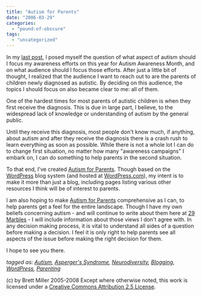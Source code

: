 ```yaml
---
title: "Autism for Parents"
date: "2006-03-29"
categories: 
  - "pound-of-obscure"
tags: 
  - "uncategorized"
---
```


In my [last post](http://29marbles.blogspot.com/2006/03/raising-autism-awareness-where-to.html), I posed myself the question of what aspect of autism should I focus my awareness efforts on this year for Autism Awareness Month, and on what audience should I focus those efforts. After just a little bit of thought, I realized that the audience I want to reach out to are the parents of children newly diagnosed as autistic. By deciding on this audience, the topics I should focus on also became clear to me: all of them.  
  
One of the hardest times for most parents of autistic children is when they first receive the diagnosis. This is due in large part, I believe, to the widespread lack of knowledge or understanding of autism by the general public.  
  
Until they receive this diagnosis, most people don't know much, if anything, about autism and after they receive the diagnosis there is a crash rush to learn everything as soon as possible. While there is not a whole lot I can do to change first situation, no matter how many "awareness campaigns" I embark on, I can do something to help parents in the second situation.  
  
To that end, I've created [Autism for Parents](http://autismforparents.wordpress.com). Though based on the [WordPress](http://www.wordpress.org) blog system (and hosted at [WordPress.com](http://www.wordpress.com)), my intent is to make it more than just a blog, including pages listing various other resources I think will be of interest to parents.  
  
I am also hoping to make [Autism for Parents](http://autismforparents.wordpress.com) comprehensive as I can, to help parents get a feel for the entire landscape. Though I have my own beliefs concerning autism - and will continue to write about them here at [29 Marbles](http://29marbles.blogspot.com) - I will include information about those views I don't agree with. In any decision making process, it is vital to understand all sides of a question before making a decision. I feel it is only right to help parents see all aspects of the issue before making the right decision for them.  
  
I hope to see you there.  
  
_tagged as: [Autism](http://technorati.com/tag/autism), [Asperger's Syndrome](http://technorati.com/tag/asperger), [Neurodiversity](http://technorati.com/tag/neurodiversity), [Blogging](http://technorati.com/tag/blog), [WordPress](http://technorati.com/tag/wordpress), [Parenting](http://technorati.com/tag/parenting)_

(c) by Brett Miller 2005-2008 Except where otherwise noted, this work is licensed under a [Creative Commons Attribution 2.5 License](http://creativecommons.org/licenses/by/2.5/).
